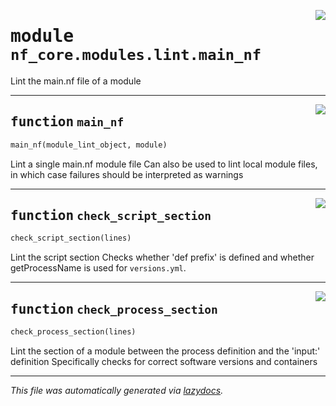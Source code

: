 <!-- markdownlint-disable -->

<a href="../../../../../../tools/nf_core/modules/lint/main_nf.py#L0"><img align="right" style="float:right;" src="https://img.shields.io/badge/-source-cccccc?style=flat-square"></a>

# <kbd>module</kbd> `nf_core.modules.lint.main_nf`

Lint the main.nf file of a module

---

<a href="../../../../../../tools/nf_core/modules/lint/main_nf.py#L10"><img align="right" style="float:right;" src="https://img.shields.io/badge/-source-cccccc?style=flat-square"></a>

## <kbd>function</kbd> `main_nf`

```python
main_nf(module_lint_object, module)
```

Lint a single main.nf module file Can also be used to lint local module files, in which case failures should be interpreted as warnings

---

<a href="../../../../../../tools/nf_core/modules/lint/main_nf.py#L96"><img align="right" style="float:right;" src="https://img.shields.io/badge/-source-cccccc?style=flat-square"></a>

## <kbd>function</kbd> `check_script_section`

```python
check_script_section(lines)
```

Lint the script section Checks whether 'def prefix' is defined and whether getProcessName is used for `versions.yml`.

---

<a href="../../../../../../tools/nf_core/modules/lint/main_nf.py#L117"><img align="right" style="float:right;" src="https://img.shields.io/badge/-source-cccccc?style=flat-square"></a>

## <kbd>function</kbd> `check_process_section`

```python
check_process_section(lines)
```

Lint the section of a module between the process definition and the 'input:' definition Specifically checks for correct software versions and containers

---

_This file was automatically generated via [lazydocs](https://github.com/ml-tooling/lazydocs)._
